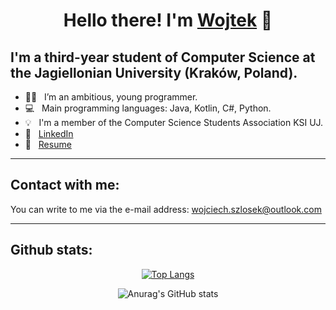 # <h1 align="center"> Hello there! I'm [Wojtek](https://wszlosek.github.io/website/) :wave:</h1>

## I'm a third-year student of Computer Science at the Jagiellonian University (Kraków, Poland). 

- 👨‍💻 &nbsp; I’m an ambitious, young programmer.
- 💻 &nbsp; Main programming languages: Java, Kotlin, C#, Python.
- 💡 &nbsp; I'm a member of the Computer Science Students Association KSI UJ.
- 💼 &nbsp; [LinkedIn](https://www.linkedin.com/in/wojciech-szlosek/)
- 📄 &nbsp; [Resume](https://wszlosek.github.io/website/resume.pdf)

---


## Contact with me:

You can write to me via the e-mail address: <wojciech.szlosek@outlook.com>

---


## Github stats:

<div align="center"> 
         
[![Top Langs](https://github-readme-stats.vercel.app/api/top-langs/?username=wszlosek&hide=javascript,html,tex,scss,css&exclude_repo=UJ-iOS,ASD)](https://github.com/anuraghazra/github-readme-stats)
         
![Anurag's GitHub stats](https://github-readme-stats.vercel.app/api?username=wszlosek&show_icons=true) </div>
